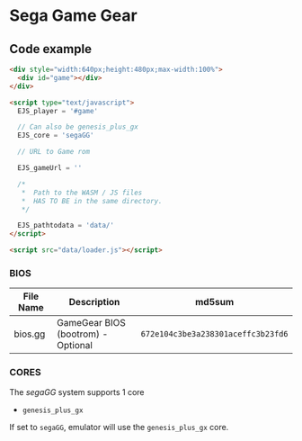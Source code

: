 # Sega Game Gear

## Code example

```html
<div style="width:640px;height:480px;max-width:100%">
  <div id="game"></div>
</div>

<script type="text/javascript">
  EJS_player = '#game'

  // Can also be genesis_plus_gx
  EJS_core = 'segaGG'

  // URL to Game rom

  EJS_gameUrl = ''

  /*
   *  Path to the WASM / JS files
   *  HAS TO BE in the same directory.
   */

  EJS_pathtodata = 'data/'
</script>

<script src="data/loader.js"></script>
```

### BIOS

| File Name | Description                        | md5sum                             |
| --------- | ---------------------------------- | ---------------------------------- |
| bios.gg   | GameGear BIOS (bootrom) - Optional | `672e104c3be3a238301aceffc3b23fd6` |

### CORES

The _segaGG_ system supports 1 core

- `genesis_plus_gx`

If set to `segaGG`, emulator will use the `genesis_plus_gx` core.
